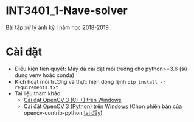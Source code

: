 # INT3401_1-Nave-solver
  Bài tập xử lý ảnh kỳ I năm học 2018-2019
# Cài đặt 
  - Điều kiện tiên quyết: Máy đã cài đặt môi trường cho python>=3.6 (sử dụng venv hoặc conda)
  - Kích hoạt môi trường và thực hiện dòng lệnh
  ```pip install -r requirements.txt```
  - Tài liệu tham khảo:
    - [Cài đặt OpenCV 3 (C++) trên Windows](https://www.learnopencv.com/install-opencv3-on-windows/)
    - [Cài đặt OpenCV 3 (Python) trên Windows](https://www.learnopencv.com/install-opencv-3-and-dlib-on-windows-python-only/) (Chọn phiên bản của opencv-contrib-python [tại đây](https://pypi.org/project/opencv-contrib-python/3.4.1.15/))
